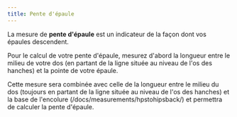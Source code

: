 ```yaml
---
title: Pente d'épaule
---
```


La mesure de **pente d'épaule** est un indicateur de la façon dont vos épaules descendent.

Pour le calcul de votre pente d'épaule, mesurez d'abord la longueur entre le milieu de votre dos (en partant de la ligne située au niveau de l'os des hanches) et la pointe de votre épaule.

<Note>

Cette mesure sera combinée avec celle de la longueur entre le milieu du dos (toujours en partant de la ligne située au niveau de l'os des hanches) et la base de l'encolure (/docs/measurements/hpstohipsback/) et permettra de calculer la pente d'épaule.

</Note>

